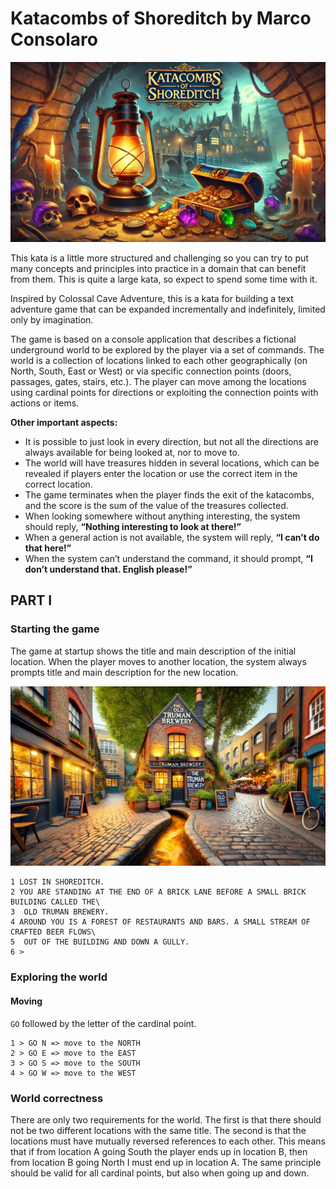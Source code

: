 # Katacombs of Shoreditch by Marco Consolaro

![Katacombs of Shoreditch](resources/images/welcome.webp)

This kata is a little more structured and challenging so you can try to put many concepts and principles into practice in a domain that can benefit from them. This is quite a large kata, so expect to spend some time with it.

Inspired by Colossal Cave Adventure, this is a kata for building a text adventure game that can be expanded 
incrementally and indefinitely, limited only by imagination.

The game is based on a console application that describes a fictional underground world to be explored by the player via a set of commands. The world is a collection of locations linked to each other geographically (on North, South, East or West) or via specific connection points (doors, passages, gates, stairs, etc.). The player can move among the locations using cardinal points for directions or exploiting the connection points with actions or items.

**Other important aspects:**

- It is possible to just look in every direction, but not all the directions are always available for being looked at,
nor to move to.
- The world will have treasures hidden in several locations, which can be revealed if players enter the location or 
  use the correct item in the correct location.
- The game terminates when the player finds the exit of the katacombs, and the score is the sum of the value of the 
  treasures collected.
- When looking somewhere without anything interesting, the system should reply, **“Nothing interesting to look at 
  there!”**
- When a general action is not available, the system will reply, **“I can’t do that here!”**
- When the system can’t understand the command, it should prompt, **“I don’t understand that. English please!”**

## PART I

### Starting the game

The game at startup shows the title and main description of the initial location. When the player moves to another location, the system always prompts title and main description for the new location.

![Truman Brewery](resources/images/start.webp)


```
1 LOST IN SHOREDITCH.
2 YOU ARE STANDING AT THE END OF A BRICK LANE BEFORE A SMALL BRICK BUILDING CALLED THE\
3  OLD TRUMAN BREWERY.
4 AROUND YOU IS A FOREST OF RESTAURANTS AND BARS. A SMALL STREAM OF CRAFTED BEER FLOWS\
5  OUT OF THE BUILDING AND DOWN A GULLY.
6 >
```

### Exploring the world

#### Moving

`GO` followed by the letter of the cardinal point.

```
1 > GO N => move to the NORTH
2 > GO E => move to the EAST
3 > GO S => move to the SOUTH
4 > GO W => move to the WEST
```

### World correctness

There are only two requirements for the world. The first is that there should not be two different locations with the same title. The second is that the locations must have mutually reversed references to each other. This means that if from location A going South the player ends up in location B, then from location B going North I must end up in location A. The same principle should be valid for all cardinal points, but also when going up and down.

